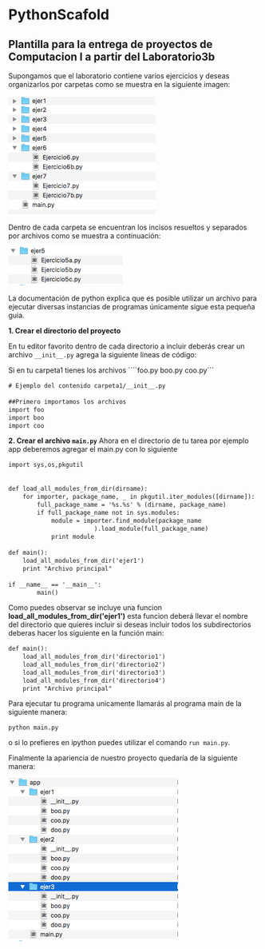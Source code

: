 # PythonScafold
## Plantilla para la entrega de proyectos de Computacion I a partir del Laboratorio3b
Supongamos que el laboratorio contiene varios ejercicios y deseas organizarlos por carpetas como se muestra en la siguiente imagen:   

![Carpeta Ejemplo](/images/example1.png)

Dentro de cada carpeta se encuentran los incisos resueltos y separados por archivos como se muestra a continuación:   

![archivos](/images/example2.png)

La documentación de python explica que es posible utilizar un archivo para ejecutar diversas instancias de programas únicamente sigue esta pequeña guia.


**1. Crear el directorio del proyecto**

En tu editor favorito  dentro de cada directorio a incluir deberás crear un archivo ```__init__.py``` agrega la siguiente lineas de código:

Si en tu carpeta1 tienes los archivos ````foo.py boo.py coo.py```

```{python}
# Ejemplo del contenido carpeta1/__init__.py

##Primero importamos los archivos
import foo
import boo
import coo

```  

**2. Crear el archivo ```main.py```**
Ahora en el directorio de tu tarea por ejemplo app deberemos agregar el main.py con lo siguiente  
```
import sys,os,pkgutil


def load_all_modules_from_dir(dirname):
    for importer, package_name, _ in pkgutil.iter_modules([dirname]):
        full_package_name = '%s.%s' % (dirname, package_name)
        if full_package_name not in sys.modules:
            module = importer.find_module(package_name
                        ).load_module(full_package_name)
            print module

def main():
	load_all_modules_from_dir('ejer1')
	print "Archivo principal"

if __name__ == '__main__':
        main()

```

Como puedes observar se incluye una funcion __load_all_modules_from_dir('ejer1')__ esta funcion deberá llevar el nombre del directorio que quieres incluir si deseas incluir todos los subdirectorios deberas hacer los siguiente en la función main:

```
def main():
	load_all_modules_from_dir('directorio1')
	load_all_modules_from_dir('directorio2')
	load_all_modules_from_dir('directorio3')
	load_all_modules_from_dir('directorio4')
	print "Archivo principal"
```


Para ejecutar tu programa unicamente llamarás al programa main de la siguiente manera:
```
python main.py
```

o si lo prefieres en ipython puedes utilizar el comando ```run main.py```.


Finalmente la apariencia de nuestro proyecto quedaría de la siguiente manera:   

![archivos](/images/example3.png)
